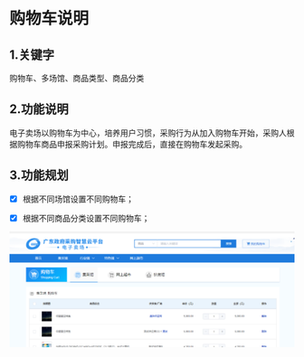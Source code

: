 # 购物车说明

## 1.关键字

购物车、多场馆、商品类型、商品分类

## 2.功能说明

电子卖场以购物车为中心，培养用户习惯，采购行为从加入购物车开始，采购人根据购物车商品申报采购计划。申报完成后，直接在购物车发起采购。

## 3.功能规划

- [x] 根据不同场馆设置不同购物车；

- [x] 根据不同商品分类设置不同购物车；

![image-20201114011645490](购物车功能说明/img/image-20201114011645490.png)